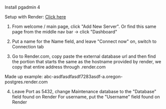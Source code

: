 Install pgadmin 4

Setup with Render: [Click here](https://community.render.com/t/connecting-to-pgadmin/2024)

1. From welcome / main page, click "Add New Server".  Or find this same page from the middle nav bar -> click "Dashboard"

2. Put a name for the Name field, and leave "Connect now" on, switch to Connection tab

3. Go to Render.com, copy paste the external database url and then find the portion that starts the same as the hostname provided by render, we copy that entire address through .render.com

Made up example: abc-asdfasdfasdf7283asdf-a.oregon-postgres.render.com

4. Leave Port as 5432, change Maintenance database to the "Database" field found on Render
For username, put the "Username" field found on Render
